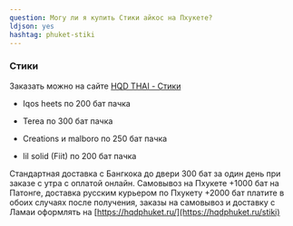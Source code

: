 ```yaml
---
question: Могу ли я купить Cтики айкос на Пхукете?
ldjson: yes
hashtag: phuket-stiki
---
```


### Стики 

Заказать можно на сайте [HQD THAI - Стики](https://hqdthai.ru/stiki/iqosstiki/)


* Iqos heets по 200 бат пачка

* Terea по 300 бат пачка

* Creations и malboro по 250 бат пачка

* lil solid (Fiit) по 200 бат пачка 

Стандартная доставка с Бангкока до двери 300 бат за один день при заказе с утра с оплатой онлайн. Самовывоз на Пхукете +1000 бат на Патонге, доставка русским курьером по Пхукету +2000 бат платите в обоих случаях после получения, заказы на самовывоз и доставку с Ламаи оформлять на [https://hqdphuket.ru/](https://hqdphuket.ru/stiki)
